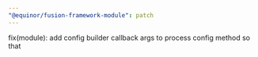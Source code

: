 ```yaml
---
"@equinor/fusion-framework-module": patch
---
```


fix(module): add config builder callback args to process config method so that
